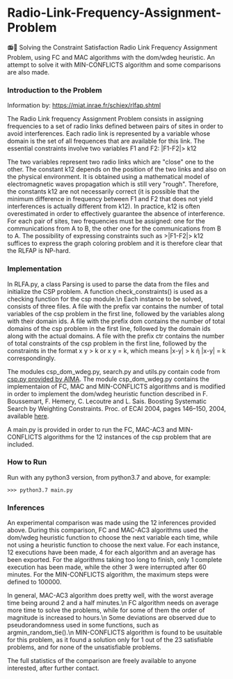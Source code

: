 # Radio-Link-Frequency-Assignment-Problem
📻📡 Solving the Constraint Satisfaction Radio Link Frequency Assignment Problem, using FC and MAC algorithms with the dom/wdeg heuristic. An attempt to solve it with MIN-CONFLICTS algorithm and some comparisons are also made. 

### Introduction to the Problem

Information by: https://miat.inrae.fr/schiex/rlfap.shtml

The Radio Link frequency Assignment Problem consists in assigning frequencies to a set of radio links defined between pairs of sites in order to avoid interferences. Each radio link is represented by a variable whose domain is the set of all frequences that are available for this link. The essential constraints involve two variables F1 and F2:
|F1-F2|> k12

The two variables represent two radio links which are "close" one to the other. The constant k12 depends on the position of the two links and also on the physical environment. It is obtained using a mathematical model of electromagnetic waves propagation which is still very "rough". Therefore, the constants k12 are not necessarily correct (it is possible that the minimum difference in frequency between F1 and F2 that does not yield interferences is actually different from k12). In practice, k12 is often overestimated in order to effectively guarantee the absence of interference. For each pair of sites, two frequencies must be assigned: one for the communications from A to B, the other one for the communications from B to A. The possibility of expressing constraints such as >|F1-F2|> k12 suffices to express the graph coloring problem and it is therefore clear that the RLFAP is NP-hard.

### Implementation

In RLFA.py, a class Parsing is used to parse the data from the files and initialize the CSP problem. A function check_constraints() is used as a checking function for the csp module.\n
Each instance to be solved, consists of three files. A file with the prefix var contains the number of total variables of the csp problem in the first line, followed by the variables along with their domain ids. A file with the prefix dom contains the number of total domains of the csp problem in the first line, followed by the domain ids along with the actual domains. A file with the prefix ctr contains the number of total constraints of the csp problem in the first line, followed by the constraints in the format x y > k or x y = k, which means |x-y| > k ή |x-y| = k correspondingly.

The modules csp_dom_wdeg.py, search.py and utils.py contain code from [csp.py provided by AIMA](https://github.com/aimacode/aima-python).
The module csp_dom_wdeg.py contains the implementaion of FC, MAC and MIN-CONFLICTS algorithms and is modified in order to implement the dom/wdeg heuristic function described in F. Boussemart, F. Hemery, C. Lecoutre and L. Sais. Boosting Systematic Search by Weighting Constraints. Proc. of ECAI 2004, pages 146–150, 2004, available [here](http://www.frontiersinai.com/ecai/ecai2004/ecai04/pdf/p0146.pdf).

A main.py is provided in order to run the FC, MAC-AC3 and MIN-CONFLICTS algorithms for the 12 instances of the csp problem that are included.

### How to Run

Run with any python3 version, from python3.7 and above, for example:

```
>>> python3.7 main.py
```

### Inferences

An experimental comparison was made using the 12 inferences provided above. During this comparison, FC and MAC-AC3 algorithms used the dom/wdeg heuristic function to choose the next variable each time, while not using a heuristic function to choose the next value. For each instance, 12 executions have been made, 4 for each algorithm and an average has been exported. For the algorithms taking too long to finish, only 1 complete execution has been made, while the other 3 were interrupted after 60 minutes. For the MIN-CONFLICTS algorithm, the maximum steps were defined to 100000.

In general, MAC-AC3 algorithm does pretty well, with the worst average time being around 2 and a half minutes.\n
FC algorithm needs on average more time to solve the problems, while for some of them the order of magnitude is increased to hours.\n
Some deviations are observed due to pseudorandomness used in some functions, such as argmin_random_tie().\n
MIN-CONFLICTS algorithm is found to be usuitable for this problem, as it found a solution only for 1 out of the 23 satisfiable problems, and for none of the unsatisfiable problems.

The full statistics of the comparison are freely available to anyone interested, after further contact.

